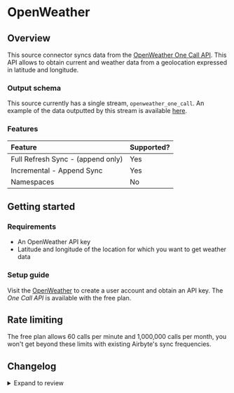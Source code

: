 # OpenWeather

## Overview

This source connector syncs data from the [OpenWeather One Call API](https://openweathermap.org/api/one-call-api). This API allows to obtain current and weather data from a geolocation expressed in latitude and longitude.

### Output schema

This source currently has a single stream, `openweather_one_call`. An example of the data outputted by this stream is available [here](https://openweathermap.org/api/one-call-api#example).

### Features

| Feature                           | Supported? |
| :-------------------------------- | :--------- |
| Full Refresh Sync - (append only) | Yes        |
| Incremental - Append Sync         | Yes        |
| Namespaces                        | No         |

## Getting started

### Requirements

- An OpenWeather API key
- Latitude and longitude of the location for which you want to get weather data

### Setup guide

Visit the [OpenWeather](https://openweathermap.org) to create a user account and obtain an API key. The _One Call API_ is available with the free plan.

## Rate limiting

The free plan allows 60 calls per minute and 1,000,000 calls per month, you won't get beyond these limits with existing Airbyte's sync frequencies.

## Changelog

<details>
  <summary>Expand to review</summary>

| Version | Date       | Pull Request                                             | Subject                                                                         |
| :------ | :--------- | :------------------------------------------------------- | :------------------------------------------------------------------------------ |
| 0.3.32 | 2025-08-09 | [64671](https://github.com/airbytehq/airbyte/pull/64671) | Update dependencies |
| 0.3.31 | 2025-08-02 | [64189](https://github.com/airbytehq/airbyte/pull/64189) | Update dependencies |
| 0.3.30 | 2025-07-26 | [63925](https://github.com/airbytehq/airbyte/pull/63925) | Update dependencies |
| 0.3.29 | 2025-07-19 | [63412](https://github.com/airbytehq/airbyte/pull/63412) | Update dependencies |
| 0.3.28 | 2025-07-12 | [63176](https://github.com/airbytehq/airbyte/pull/63176) | Update dependencies |
| 0.3.27 | 2025-07-05 | [62648](https://github.com/airbytehq/airbyte/pull/62648) | Update dependencies |
| 0.3.26 | 2025-06-28 | [62338](https://github.com/airbytehq/airbyte/pull/62338) | Update dependencies |
| 0.3.25 | 2025-06-21 | [61040](https://github.com/airbytehq/airbyte/pull/61040) | Update dependencies |
| 0.3.24 | 2025-05-24 | [60541](https://github.com/airbytehq/airbyte/pull/60541) | Update dependencies |
| 0.3.23 | 2025-05-10 | [60183](https://github.com/airbytehq/airbyte/pull/60183) | Update dependencies |
| 0.3.22 | 2025-05-03 | [59499](https://github.com/airbytehq/airbyte/pull/59499) | Update dependencies |
| 0.3.21 | 2025-04-27 | [59076](https://github.com/airbytehq/airbyte/pull/59076) | Update dependencies |
| 0.3.20 | 2025-04-19 | [58495](https://github.com/airbytehq/airbyte/pull/58495) | Update dependencies |
| 0.3.19 | 2025-04-12 | [57902](https://github.com/airbytehq/airbyte/pull/57902) | Update dependencies |
| 0.3.18 | 2025-04-05 | [57339](https://github.com/airbytehq/airbyte/pull/57339) | Update dependencies |
| 0.3.17 | 2025-03-29 | [56725](https://github.com/airbytehq/airbyte/pull/56725) | Update dependencies |
| 0.3.16 | 2025-03-22 | [55547](https://github.com/airbytehq/airbyte/pull/55547) | Update dependencies |
| 0.3.15 | 2025-03-01 | [54998](https://github.com/airbytehq/airbyte/pull/54998) | Update dependencies |
| 0.3.14 | 2025-02-23 | [54623](https://github.com/airbytehq/airbyte/pull/54623) | Update dependencies |
| 0.3.13 | 2025-02-15 | [53985](https://github.com/airbytehq/airbyte/pull/53985) | Update dependencies |
| 0.3.12 | 2025-02-08 | [53482](https://github.com/airbytehq/airbyte/pull/53482) | Update dependencies |
| 0.3.11 | 2025-02-01 | [53011](https://github.com/airbytehq/airbyte/pull/53011) | Update dependencies |
| 0.3.10 | 2025-01-25 | [52513](https://github.com/airbytehq/airbyte/pull/52513) | Update dependencies |
| 0.3.9 | 2025-01-18 | [51858](https://github.com/airbytehq/airbyte/pull/51858) | Update dependencies |
| 0.3.8 | 2025-01-11 | [51336](https://github.com/airbytehq/airbyte/pull/51336) | Update dependencies |
| 0.3.7 | 2024-12-28 | [50733](https://github.com/airbytehq/airbyte/pull/50733) | Update dependencies |
| 0.3.6 | 2024-12-21 | [50258](https://github.com/airbytehq/airbyte/pull/50258) | Update dependencies |
| 0.3.5 | 2024-12-14 | [49707](https://github.com/airbytehq/airbyte/pull/49707) | Update dependencies |
| 0.3.4 | 2024-12-12 | [49332](https://github.com/airbytehq/airbyte/pull/49332) | Update dependencies |
| 0.3.3 | 2024-12-10 | [48871](https://github.com/airbytehq/airbyte/pull/48871) | Starting with this version, the Docker image is now rootless. Please note that this and future versions will not be compatible with Airbyte versions earlier than 0.64 |
| 0.3.2 | 2024-10-29 | [47791](https://github.com/airbytehq/airbyte/pull/47791) | Update dependencies |
| 0.3.1 | 2024-10-08 | [46652](https://github.com/airbytehq/airbyte/pull/46652) | Fix longitude regex matching |
| 0.3.0 | 2024-08-26 | [44772](https://github.com/airbytehq/airbyte/pull/44772) | Refactor connector to manifest-only format |
| 0.2.17 | 2024-08-24 | [44725](https://github.com/airbytehq/airbyte/pull/44725) | Update dependencies |
| 0.2.16 | 2024-08-17 | [44236](https://github.com/airbytehq/airbyte/pull/44236) | Update dependencies |
| 0.2.15 | 2024-08-12 | [43735](https://github.com/airbytehq/airbyte/pull/43735) | Update dependencies |
| 0.2.14 | 2024-08-03 | [43217](https://github.com/airbytehq/airbyte/pull/43217) | Update dependencies |
| 0.2.13 | 2024-07-27 | [42731](https://github.com/airbytehq/airbyte/pull/42731) | Update dependencies |
| 0.2.12 | 2024-07-20 | [42389](https://github.com/airbytehq/airbyte/pull/42389) | Update dependencies |
| 0.2.11 | 2024-07-13 | [41814](https://github.com/airbytehq/airbyte/pull/41814) | Update dependencies |
| 0.2.10 | 2024-07-10 | [41592](https://github.com/airbytehq/airbyte/pull/41592) | Update dependencies |
| 0.2.9 | 2024-07-09 | [41199](https://github.com/airbytehq/airbyte/pull/41199) | Update dependencies |
| 0.2.8 | 2024-07-06 | [40784](https://github.com/airbytehq/airbyte/pull/40784) | Update dependencies |
| 0.2.7 | 2024-06-25 | [40408](https://github.com/airbytehq/airbyte/pull/40408) | Update dependencies |
| 0.2.6 | 2024-06-22 | [40005](https://github.com/airbytehq/airbyte/pull/40005) | Update dependencies |
| 0.2.5 | 2024-06-06 | [39170](https://github.com/airbytehq/airbyte/pull/39170) | [autopull] Upgrade base image to v1.2.2 |
| 0.2.4 | 2024-05-25 | [38601](https://github.com/airbytehq/airbyte/pull/38601) | Make compatible with the builder. |
| 0.2.3 | 2024-04-19 | [37209](https://github.com/airbytehq/airbyte/pull/37209) | Upgrade to CDK 0.80.0 and manage dependencies with Poetry. |
| 0.2.2 | 2024-04-15 | [37209](https://github.com/airbytehq/airbyte/pull/37209) | Base image migration: remove Dockerfile and use the python-connector-base image |
| 0.2.1 | 2024-04-12 | [37209](https://github.com/airbytehq/airbyte/pull/37209) | schema descriptions |
| 0.2.0 | 2023-08-31 | [29983](https://github.com/airbytehq/airbyte/pull/29983) | Migrate to Low Code Framework |
| 0.1.6 | 2022-06-21 | [16136](https://github.com/airbytehq/airbyte/pull/16136) | Update openweather onecall api to 3.0. |
| 0.1.5 | 2022-06-21 | [13864](https://github.com/airbytehq/airbyte/pull/13864) | No changes. Used connector to test publish workflow changes. |
| 0.1.4 | 2022-04-27 | [12397](https://github.com/airbytehq/airbyte/pull/12397) | No changes. Used connector to test publish workflow changes. |
| 0.1.0 | 2021-10-27 | [7434](https://github.com/airbytehq/airbyte/pull/7434) | Initial release |

</details>
